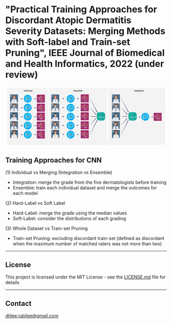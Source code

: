 # "Practical Training Approaches for Discordant Atopic Dermatitis Severity Datasets: Merging Methods with Soft-label and Train-set Pruning", IEEE Journal of Biomedical and Health Informatics, 2022 (under review)
![overview](./assets/Figure1.jpg)

## Training Approaches for CNN
(1) Individual vs Merging (Integration vs Ensemble)
- Integration: merge the grade from the five dermatologists before training
- Ensemble: train each individual dataset and merge the outcomes for each model

(2) Hard-Label vs Soft Label
- Hard-Label: merge the grade using the median values 
- Soft-Label: consider the distributions of each grading

(3) Whole Dataset vs Train-set Pruning
- Train-set Pruning: excluding discordant train-set (defined as discordant when the maximum number of matched raters was not more than two)

---
## License

This project is licensed under the MIT License - see the [LICENSE.md](LICENSE.md) file for details

---
## Contact

dhlee.jubilee@gmail.com

